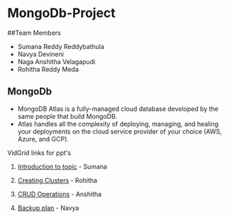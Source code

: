 # MongoDb-Project

##Team Members
- Sumana Reddy Reddybathula
- Navya Devineni
- Naga Anshitha Velagapudi
- Rohitha Reddy Meda

## MongoDb 

- MongoDB Atlas is a fully-managed cloud database developed by the same people that build MongoDB.
- Atlas handles all the complexity of deploying, managing, and healing your deployments on the cloud service provider of your choice (AWS, Azure, and GCP). 



VidGrid links for ppt's

1. <a href="https://use.vg/gf34Re">Introduction to topic</a> - Sumana

2. <a href="https://use.vg/HcqSdL">Creating Clusters</a> - Rohitha

3. <a href="https://app.vidgrid.com/view/wyl11r8Ad3kj">CRUD Operations</a> - Anshitha

4. <a href="https://use.vg/dxOSmt">Backup plan</a> - Navya
